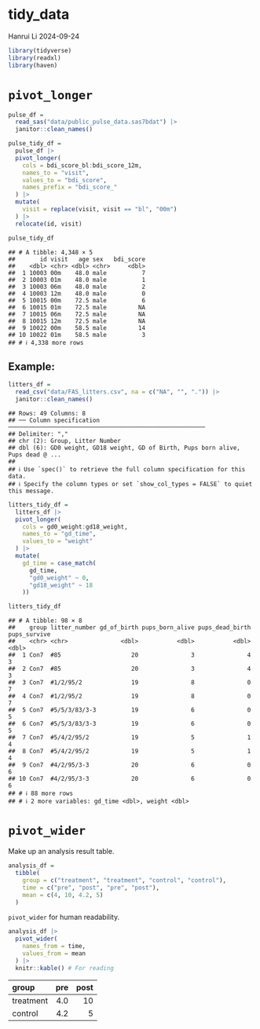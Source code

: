 tidy_data
================
Hanrui Li
2024-09-24

``` r
library(tidyverse)
library(readxl)
library(haven)
```

# `pivot_longer`

``` r
pulse_df = 
  read_sas("data/public_pulse_data.sas7bdat") |>
  janitor::clean_names()

pulse_tidy_df = 
  pulse_df |>
  pivot_longer(
    cols = bdi_score_bl:bdi_score_12m,
    names_to = "visit",
    values_to = "bdi_score",
    names_prefix = "bdi_score_"
  ) |>
  mutate(
    visit = replace(visit, visit == "bl", "00m")
  ) |>
  relocate(id, visit)

pulse_tidy_df
```

    ## # A tibble: 4,348 × 5
    ##       id visit   age sex   bdi_score
    ##    <dbl> <chr> <dbl> <chr>     <dbl>
    ##  1 10003 00m    48.0 male          7
    ##  2 10003 01m    48.0 male          1
    ##  3 10003 06m    48.0 male          2
    ##  4 10003 12m    48.0 male          0
    ##  5 10015 00m    72.5 male          6
    ##  6 10015 01m    72.5 male         NA
    ##  7 10015 06m    72.5 male         NA
    ##  8 10015 12m    72.5 male         NA
    ##  9 10022 00m    58.5 male         14
    ## 10 10022 01m    58.5 male          3
    ## # ℹ 4,338 more rows

## Example:

``` r
litters_df = 
  read_csv("data/FAS_litters.csv", na = c("NA", "", ".")) |>
  janitor::clean_names()
```

    ## Rows: 49 Columns: 8
    ## ── Column specification ────────────────────────────────────────────────────────
    ## Delimiter: ","
    ## chr (2): Group, Litter Number
    ## dbl (6): GD0 weight, GD18 weight, GD of Birth, Pups born alive, Pups dead @ ...
    ## 
    ## ℹ Use `spec()` to retrieve the full column specification for this data.
    ## ℹ Specify the column types or set `show_col_types = FALSE` to quiet this message.

``` r
litters_tidy_df = 
  litters_df |>
  pivot_longer(
    cols = gd0_weight:gd18_weight,
    names_to = "gd_time",
    values_to = "weight"
  ) |>
  mutate(
    gd_time = case_match(
      gd_time,
      "gd0_weight" ~ 0,
      "gd18_weight" ~ 18
    ))

litters_tidy_df
```

    ## # A tibble: 98 × 8
    ##    group litter_number gd_of_birth pups_born_alive pups_dead_birth pups_survive
    ##    <chr> <chr>               <dbl>           <dbl>           <dbl>        <dbl>
    ##  1 Con7  #85                    20               3               4            3
    ##  2 Con7  #85                    20               3               4            3
    ##  3 Con7  #1/2/95/2              19               8               0            7
    ##  4 Con7  #1/2/95/2              19               8               0            7
    ##  5 Con7  #5/5/3/83/3-3          19               6               0            5
    ##  6 Con7  #5/5/3/83/3-3          19               6               0            5
    ##  7 Con7  #5/4/2/95/2            19               5               1            4
    ##  8 Con7  #5/4/2/95/2            19               5               1            4
    ##  9 Con7  #4/2/95/3-3            20               6               0            6
    ## 10 Con7  #4/2/95/3-3            20               6               0            6
    ## # ℹ 88 more rows
    ## # ℹ 2 more variables: gd_time <dbl>, weight <dbl>

# `pivot_wider`

Make up an analysis result table.

``` r
analysis_df = 
  tibble(
    group = c("treatment", "treatment", "control", "control"),
    time = c("pre", "post", "pre", "post"),
    mean = c(4, 10, 4.2, 5)
  )
```

`pivot_wider` for human readability.

``` r
analysis_df |>
  pivot_wider(
    names_from = time,
    values_from = mean
  ) |>
  knitr::kable() # For reading
```

| group     | pre | post |
|:----------|----:|-----:|
| treatment | 4.0 |   10 |
| control   | 4.2 |    5 |
